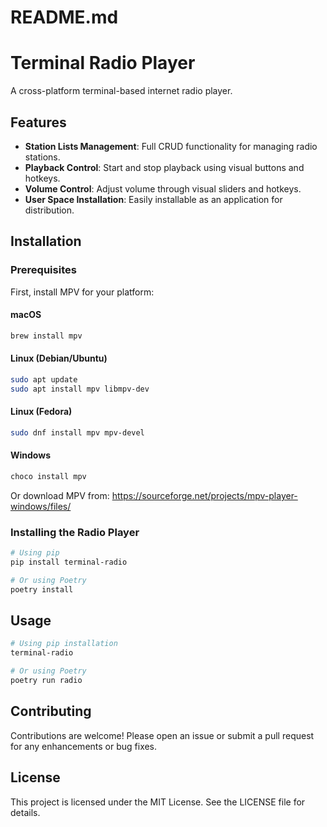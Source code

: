 # README.md

# Terminal Radio Player

A cross-platform terminal-based internet radio player.

## Features

- **Station Lists Management**: Full CRUD functionality for managing radio stations.
- **Playback Control**: Start and stop playback using visual buttons and hotkeys.
- **Volume Control**: Adjust volume through visual sliders and hotkeys.
- **User Space Installation**: Easily installable as an application for distribution.

## Installation

### Prerequisites

First, install MPV for your platform:

#### macOS
```bash
brew install mpv
```

#### Linux (Debian/Ubuntu)
```bash
sudo apt update
sudo apt install mpv libmpv-dev
```

#### Linux (Fedora)
```bash
sudo dnf install mpv mpv-devel
```

#### Windows
```bash
choco install mpv
```
Or download MPV from: https://sourceforge.net/projects/mpv-player-windows/files/

### Installing the Radio Player

```bash
# Using pip
pip install terminal-radio

# Or using Poetry
poetry install
```

## Usage

```bash
# Using pip installation
terminal-radio

# Or using Poetry
poetry run radio
```

## Contributing

Contributions are welcome! Please open an issue or submit a pull request for any enhancements or bug fixes.

## License

This project is licensed under the MIT License. See the LICENSE file for details.
